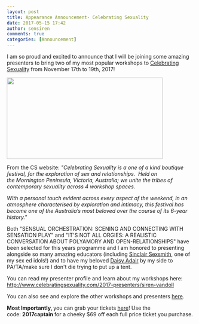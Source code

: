 ```yaml
---
layout: post
title: Appearance Announcement- Celebrating Sexuality
date: 2017-05-15 17:42
author: sensiren
comments: true
categories: [Announcement]
---
```

I am so proud and excited to announce that I will be joining some amazing presenters to bring two of my most popular workshops to <a href="http://www.celebratingsexuality.com/" target="_blank" rel="noopener noreferrer">Celebrating Sexuality</a> from November 17th to 19th, 2017!

<img class=" alignnone" src="https://pbs.twimg.com/media/C_1ONYYXYAEW4bW.jpg" width="417" height="218" />

From the CS website: <em>"Celebrating Sexuality is a one of a kind boutique festival, for the exploration of sex and relationships.  Held on the Mornington Peninsula, Victoria, Australia; we unite the tribes of contemporary sexuality across 4 workshop spaces.  </em>

<em>​With a personal touch evident across every aspect of the weekend, in an atmosphere characterised by exploration and intimacy, this festival has become one of the Australia’s most beloved over the course of its 6-year history." </em>

Both "SENSUAL ORCHESTRATION: SCENING AND CONNECTING WITH SENSATION PLAY" and "IT'S NOT ALL ORGIES: A REALISTIC CONVERSATION ABOUT POLYAMORY AND OPEN-RELATIONSHIPS" have been selected for this years programme and I am honored to presenting alongside so many amazing educators (including <a href="http://www.celebratingsexuality.com/2017-presenters/sinclair-smith" target="_blank" rel="noopener noreferrer">Sinclair Sexsmith</a>, one of my sex ed idols!) and to have my beloved <a href="https://twitter.com/missdaisyadair" target="_blank" rel="noopener noreferrer">Daisy Adair</a> by my side to PA/TA/make sure I don't die trying to put up a tent.

You can read my presenter profile and learn about my workshops here: <a href="http://www.celebratingsexuality.com/2017-presenters/siren-vandoll">http://www.celebratingsexuality.com/2017-presenters/siren-vandoll</a>

You can also see and explore the other workshops and presenters <a href="http://www.celebratingsexuality.com/2017-presenters/">here</a>.

<strong>Most Importantly, </strong>you can grab your tickets <a href="http://www.celebratingsexuality.com/buy-tickets.html" target="_blank" rel="noopener noreferrer">here</a>! Use the code: <strong>2017captain </strong>for a cheeky $69 off each full price ticket you purchase.

